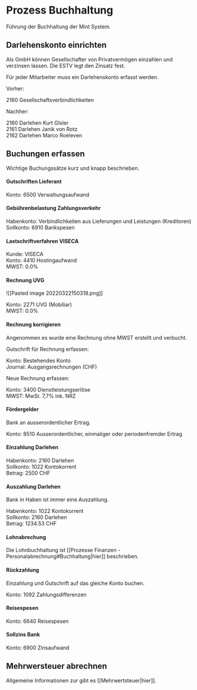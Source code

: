 # Prozess Buchhaltung
Führung der Buchhaltung der Mint System.

## Darlehenskonto einrichten

Als GmbH können Gesellschafter von Privatvermögen einzahlen und verzinsen lassen. Die ESTV legt den Zinsatz fest.

Für jeder Mitarbeiter muss ein Darlehenskonto erfasst werden.

Vorher:

2160 Gesellschaftsverbindlichkeiten

Nachher:

2160 Darlehen Kurt GIsler\
2161 Darlehen Janik von Rotz\
2162 Darlehen Marco Roeleven

## Buchungen erfassen

Wichtige Buchungssätze kurz und knapp beschrieben.

#### Gutschriften Lieferant

Konto: 6500 Verwaltungsaufwand

#### Gebührenbelastung Zahlungsverkehr

Habenkonto: Verbindlichkeiten aus Lieferungen und Leistungen (Kreditoren)\
Sollkonto: 6910 Bankspesen

#### Lastschriftverfahren VISECA

Kunde: VISECA\
Konto: 4410 Hostingaufwand\
MWST: 0.0%  

#### Rechnung UVG

![[Pasted image 20220322150318.png]]

Konto: 2271 UVG (Mobiliar)\
MWST: 0.0%

#### Rechnung korrigieren

Angenommen es wurde eine Rechnung ohne MWST erstellt und verbucht.

Gutschrift für Rechnung erfassen:

Konto: Bestehendes Konto\
Journal: Ausgangsrechnungen (CHF)

Neue Rechnung erfassen:

Konto: 3400 Dienstleistungserlöse\
MWST: MwSt. 7,7% ink. NRZ

#### Fördergelder

Bank an ausserordentlicher Ertrag.

Konto: 8510 Ausserordentlicher, einmaliger oder periodenfremder Ertrag

#### Einzahlung Darlehen

Habenkonto: 2160 Darlehen\
Sollkonto: 1022 Kontokorrent\
Betrag: 2500 CHF

#### Auszahlung Darlehen

Bank in Haben ist immer eine Auszahlung.

Habenkonto: 1022 Kontokorrent\
Sollkonto: 2160 Darlehen\
Betrag: 1234.53 CHF

#### Lohnabrechung

Die Lohnbuchhaltung ist [[Prozesse Finanzen - Personalabrechnung#Buchhaltung|hier]] beschrieben.

#### Rückzahlung

Einzahlung und Gutschrift auf das gleiche Konto buchen.

Konto: 1092 Zahlungsdifferenzen

#### Reisespesen

Konto: 6640 Reisespesen

#### Sollzins Bank

Konto: 6900 Zinsaufwand

## Mehrwersteuer abrechnen

Allgemeine Informationen zur gibt es [[Mehrwertsteuer|hier]].
